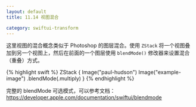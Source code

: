 ```yaml
---
layout: default
title: 11.14 视图混合

category: swiftui-transform
---
```


这里视图的混合概念类似于 Photoshop 的图层混合。使用 `ZStack` 将一个视图叠加到另一个视图上，然后在前面的一个图层使用 `blendMode()` 修改器来设置混合（重叠）方式。

{% highlight swift %}
ZStack {
    Image("paul-hudson")
    Image("example-image")
        .blendMode(.multiply)
}
{% endhighlight %}

完整的 blendMode 可选模式，可以参考文档：<a href="https://developer.apple.com/documentation/swiftui/blendmode" target="_blank">https://developer.apple.com/documentation/swiftui/blendmode</a>
